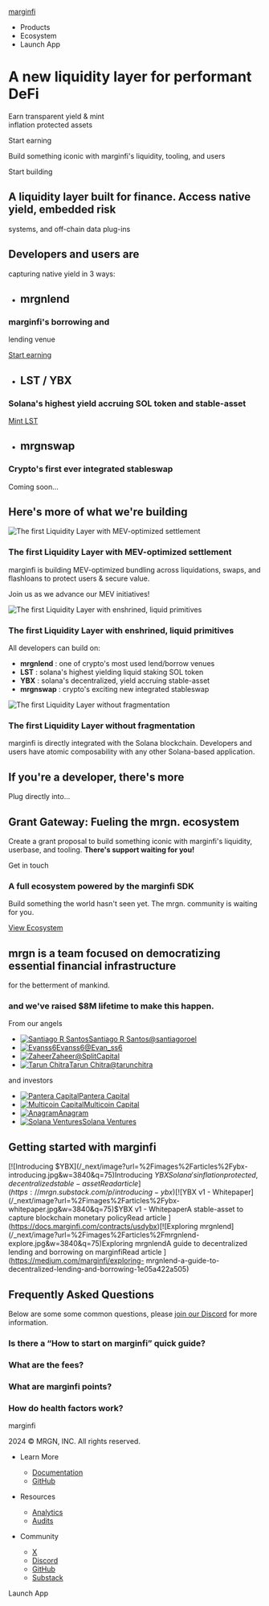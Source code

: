 [marginfi](/)

  * Products
  * Ecosystem
  * Launch App

# A new liquidity layer for performant DeFi

Earn transparent yield & mint  
inflation protected assets

Start earning

Build something iconic with marginfi's liquidity, tooling, and users

Start building

## A liquidity layer built for finance. Access native yield, embedded risk
systems, and off-chain data plug-ins

## Developers and users are  
capturing native yield in 3 ways:

  * ## mrgnlend

### marginfi's borrowing and  
lending venue

[Start earning ](https://app.marginfi.com/)

  * ## LST / YBX

### Solana's highest yield accruing SOL token and stable-asset

[Mint LST ](https://app.marginfi.com/mint)

  * ## mrgnswap

### Crypto's first ever integrated stableswap

Coming soon...

## Here's more of what we're building

![The first Liquidity Layer with MEV-optimized
settlement](/illustrations/1.svg)

### The first Liquidity Layer with MEV-optimized settlement

marginfi is building MEV-optimized bundling across liquidations, swaps, and
flashloans to protect users & secure value.

Join us as we advance our MEV initiatives!

![The first Liquidity Layer with enshrined, liquid
primitives](/illustrations/2.svg)

### The first Liquidity Layer with enshrined, liquid primitives

All developers can build on:

  * **mrgnlend** : one of crypto's most used lend/borrow venues
  * **LST** : solana's highest yielding liquid staking SOL token
  * **YBX** : solana's decentralized, yield accruing stable-asset
  * **mrgnswap** : crypto's exciting new integrated stableswap

![The first Liquidity Layer without fragmentation](/illustrations/3.svg)

### The first Liquidity Layer without fragmentation

marginfi is directly integrated with the Solana blockchain. Developers and
users have atomic composability with any other Solana-based application.

## If you're a developer, there's more

Plug directly into...

## Grant Gateway: Fueling the mrgn. ecosystem

Create a grant proposal to build something iconic with marginfi's liquidity,  
userbase, and tooling. **There's support waiting for you!**

Get in touch

### A full ecosystem powered by the marginfi SDK

Build something the world hasn't seen yet. The mrgn. community is waiting for
you.

[View Ecosystem ](https://app.marginfi.com/ecosystem)

## mrgn is a team focused on democratizing essential financial infrastructure
for the betterment of mankind.

### and we've raised **$8M lifetime** to make this happen.

From our angels

  * [![Santiago R Santos](/_next/image?url=%2Fimages%2Finvestors%2Fsantiagoroel.jpg&w=96&q=75)Santiago R Santos@santiagoroel](https://twitter.com/santiagoroel)
  * [![Evanss6](/_next/image?url=%2Fimages%2Finvestors%2Fevan_ss6.jpg&w=96&q=75)Evanss6@Evan_ss6](https://twitter.com/Evan_ss6)
  * [![Zaheer](/_next/image?url=%2Fimages%2Finvestors%2Fsplitcapital.jpg&w=96&q=75)Zaheer@SplitCapital](https://twitter.com/SplitCapital)
  * [![Tarun Chitra](/_next/image?url=%2Fimages%2Finvestors%2Ftarunchitra.jpg&w=96&q=75)Tarun Chitra@tarunchitra](https://twitter.com/tarunchitra)

and investors

  * [![Pantera Capital](/_next/image?url=%2Fimages%2Finvestors%2Fpantera.jpg&w=128&q=75)Pantera Capital](https://panteracapital.com/firm/)
  * [![Multicoin Capital](/_next/image?url=%2Fimages%2Finvestors%2Fmulticoin.jpg&w=128&q=75)Multicoin Capital](https://multicoin.capital/)
  * [![Anagram](/_next/image?url=%2Fimages%2Finvestors%2Fanagram.jpg&w=128&q=75)Anagram](https://www.anagram.xyz/)
  * [![Solana Ventures](/_next/image?url=%2Fimages%2Finvestors%2Fsolanaventures.png&w=128&q=75)Solana Ventures](https://solana.ventures/)

## Getting started with marginfi

[![Introducing $YBX](/_next/image?url=%2Fimages%2Farticles%2Fybx-
introducing.jpg&w=3840&q=75)Introducing $YBXSolana's inflation protected,
decentralized stable-assetRead article
](https://mrgn.substack.com/p/introducing-ybx)[![$YBX v1 -
Whitepaper](/_next/image?url=%2Fimages%2Farticles%2Fybx-
whitepaper.jpg&w=3840&q=75)$YBX v1 - WhitepaperA stable-asset to capture
blockchain monetary policyRead article
](https://docs.marginfi.com/contracts/usdybx)[![Exploring
mrgnlend](/_next/image?url=%2Fimages%2Farticles%2Fmrgnlend-
explore.jpg&w=3840&q=75)Exploring mrgnlendA guide to decentralized lending and
borrowing on marginfiRead article ](https://medium.com/marginfi/exploring-
mrgnlend-a-guide-to-decentralized-lending-and-borrowing-1e05a422a505)

## Frequently Asked Questions

Below are some some common questions, please [join our
Discord](https://discord.gg/mrgn) for more information.

### Is there a “How to start on marginfi” quick guide?

### What are the fees?

### What are marginfi points?

### How do health factors work?

marginfi

2024 © MRGN, INC. All rights reserved.

  * Learn More
    * [Documentation](https://docs.marginfi.com)
    * [GitHub](https://github.com/mrgnlabs/)

  * Resources
    * [Analytics](https://mrgn.grafana.net/public-dashboards/a2700f1bbca64aeaa5582a90dbaeb276?orgId=1&refresh=1m)
    * [Audits](https://github.com/mrgnlabs/marginfi-v2/tree/main/audits)

  * Community
    * [X](https://twitter.com/marginfi)
    * [Discord](https://discord.gg/mrgn)
    * [GitHub](https://github.com/mrgnlabs/)
    * [Substack](https://mrgn.substack.com/)

Launch App

